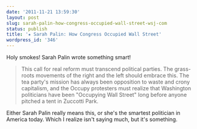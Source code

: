 ```yaml
---
date: '2011-11-21 13:59:30'
layout: post
slug: sarah-palin-how-congress-occupied-wall-street-wsj-com
status: publish
title: '★ Sarah Palin: How Congress Occupied Wall Street'
wordpress_id: '346'
---
```


Holy smokes! Sarah Palin wrote something smart!

> This call for real reform must transcend political parties. The grass-roots movements of the right and the left should embrace this. The tea party's mission has always been opposition to waste and crony capitalism, and the Occupy protesters must realize that Washington politicians have been "Occupying Wall Street" long before anyone pitched a tent in Zuccotti Park.

Either Sarah Palin really means this, or she's the smartest politician in America today. Which I realize isn't saying much, but it's something.

